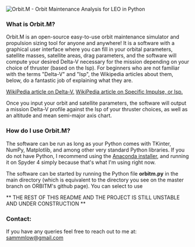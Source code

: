 ![Orbit.M - Orbit Maintenance Analysis for LEO in Python](https://raw.githubusercontent.com/sammmlow/ORBITM/master/gui/orbm_logo_large.png)

### What is Orbit.M?

Orbit.M is an open-source easy-to-use orbit maintenance simulator and propulsion sizing tool for anyone and anywhere! It is a software with a graphical user interface where you can fill in your orbital parameters, satellite masses, satellite areas, drag parameters, and the software will compute your desired Delta-V necessary for the mission depending on your choice of thruster (based on the Isp). For beginners who are not familiar with the terms "Delta-V" and "Isp", the Wikipedia articles about them, below, do a fantastic job of explaining what they are.

[WikiPedia article on Delta-V.](https://en.wikipedia.org/wiki/Delta-v)
[WikiPedia article on Specific Impulse, or Isp.](https://en.wikipedia.org/wiki/Specific_impulse)

Once you input your orbit and satellite parameters, the software will output a mission Delta-V profile against the Isp of your thruster choices, as well as an altitude and mean semi-major axis chart.

### How do I use Orbit.M?

The software can be run as long as your Python comes with TKinter, NumPy, Matplotlib, and among other very standard Python libraries. If you do not have Python, I recommend using the [Anaconda installer](https://www.anaconda.com/), and running it on Spyder 4 simply because that's what I'm using right now.

The software can be started by running the Python file **orbitm.py** in the main directory (which is equivalent to the directory you see on the master branch on ORBITM's github page). You can select to use 


** THE REST OF THIS README AND THE PROJECT IS STILL UNSTABLE AND UNDER CONSTRUCTION **

### Contact:

If you have any queries feel free to reach out to me at:
sammmlow@gmail.com
